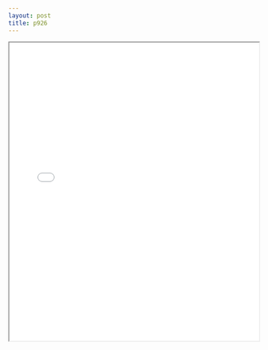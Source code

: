 ```yaml
---
layout: post
title: p926
---
```


<div class="pdf-container">
<iframe src="/ea/assets/pdfs/pub.n.ins/p926.pdf" height="600" width="100%" allowFullScreen="true"></iframe>
</div>

